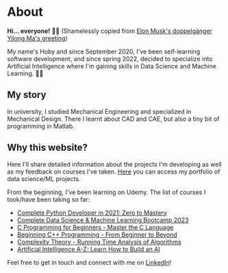 # About

**Hi... everyone!** 🙋🏽 (Shamelessly copied from [Elon Musk's doppelgänger Yilong Ma's greeting](https://www.tiktok.com/@mayilong0))

My name's Hoby and since September 2020, I've been self-learning software development, and since spring 2022, decided to specialize into Artificial Intelligence where I'm gaining skills in Data Science and Machine Learning. 👨‍💻  

## My story

In university, I studied Mechanical Engineering and specialized in Mechanical Design. There I learnt about CAD and CAE, but also a tiny bit of programming in Matlab.

## Why this website?

Here I'll share detailed information about the projects I'm developing as well as my feedback on courses I've taken. [Here]() you can access my portfolio of data science/ML projects.

From the beginning, I've been learning on Udemy. The list of courses I took/have been taking so far:
* [Complete Python Developer in 2021: Zero to Mastery](https://www.udemy.com/course/complete-python-developer-zero-to-mastery/)
* [Complete Data Science & Machine Learning Bootcamp 2023](https://www.udemy.com/course/complete-machine-learning-and-data-science-zero-to-mastery/)
* [C Programming for Beginners - Master the C Language]()
* [Beginning C++ Programming - From Beginner to Beyond]()
* [Complexity Theory - Running Time Analysis of Algorithms]()
* [Artificial Intelligence A-Z: Learn How to Build an AI]()

Feel free to get in touch and connect with me on [LinkedIn](https://www.linkedin.com/in/hobyratefy)!
